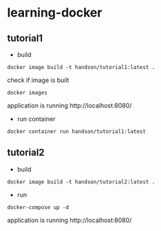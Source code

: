 # learning-docker
## tutorial1
- build
```
docker image build -t handson/tutorial1:latest .
```

check if image is built
```
docker images
```

application is running http://localhost:8080/

- run container
```
docker container run handson/tutorial1:latest
```

## tutorial2
- build
```
docker image build -t handson/tutorial2:latest .
```

- run
```
docker-compose up -d
```

application is running http://localhost:8080/
